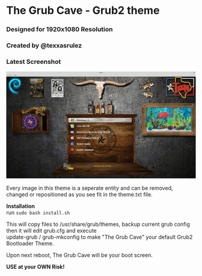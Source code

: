 # The Grub Cave - Grub2 theme
### Designed for 1920x1080 Resolution
### Created by @texxasrulez

### Latest Screenshot

![ScreenShot](screenshot.gif)  

Every image in this theme is a seperate entity and can be removed, changed or repositioned as you see fit in the theme.txt file.  

**Installation**  
run `sudo bash install.sh`

This will copy files to /usr/share/grub/themes, backup current grub config then it will edit grub.cfg and execute  
update-grub / grub-mkconfig to make "The Grub Cave" your default Grub2 Bootloader Theme.  

Upon next reboot, The Grub Cave will be your boot screen.  

**USE at your OWN Risk!**  
